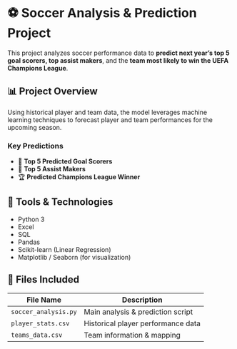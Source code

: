 # ⚽ Soccer Analysis & Prediction Project

This project analyzes soccer performance data to **predict next year’s top 5 goal scorers, top assist makers**, and the **team most likely to win the UEFA Champions League**.

## 📊 Project Overview
Using historical player and team data, the model leverages machine learning techniques to forecast player and team performances for the upcoming season.

### Key Predictions
- 🥇 **Top 5 Predicted Goal Scorers**
- 🎯 **Top 5 Assist Makers**
- 🏆 **Predicted Champions League Winner**

## 🧠 Tools & Technologies
- Python 3
- Excel 
- SQL
- Pandas
- Scikit-learn (Linear Regression)
- Matplotlib / Seaborn (for visualization)

## 📁 Files Included
| File Name | Description |
|------------|-------------|
| `soccer_analysis.py` | Main analysis & prediction script |
| `player_stats.csv` | Historical player performance data |
| `teams_data.csv` | Team information & mapping |

